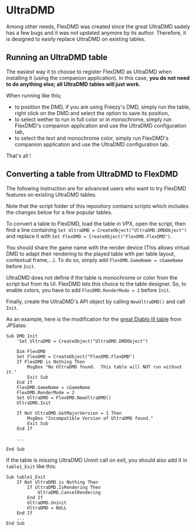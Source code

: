 # UltraDMD

Among other needs, FlexDMD was created since the great UltraDMD sadely has a few bugs and it was not updated anymore by its author. Therefore, it is designed to easily replace UltraDMD on existing tables.

## Running an UltraDMD table

The easiest way it to choose to register FlexDMD as UltraDMD when installing it (using the companion application). In this case, **you do not need to do anything else; all UltraDMD tables will just work.**

When running like this;
- to position the DMD, if you are using Freezy's DMD, simply run the table, right click on the DMD and select the option to save its position,
- to select wether to run in full color or in monochrome, simply run FlexDMD's companion application and use the UltraDMD configuration tab,
- to select the text and monochrome color, simply run FlexDMD's companion application and use the UltraDMD configuration tab.

That's all !


## Converting a table from UltraDMD to FlexDMD

The following instruction are for advanced users who want to try FlexDMD features on existing UltraDMD tables. 

Note that the script folder of this repository contains scripts which includes the changes below for a few popular tables.

To convert a table to FlexDMD, load the table in VPX, open the script, then find a line containing `Set UltraDMD = CreateObject("UltraDMD.DMDObject")` and replace it with `Set FlexDMD = CreateObject("FlexDMD.FlexDMD")`.

You should share the game name with the render device (This allows virtual DMD to adapt their rendering to the played table with per table layout, contextual frame,...). To do so, simply add `FlexDMD.GameName = cGameName` before `Init`.

UltraDMD does not define if the table is monochrome or color from the script but from its UI. FlexDMD lets this choice to the table designer. So, to enable colors, you have to add `FlexDMD.RenderMode = 2` before `Init`.

Finally, create the UltraDMD's API object by calling `NewUltraDMD()` and call `Init`.

As an example, here is the modification for the [great Diablo III table](https://www.vpforums.org/index.php?app=downloads&showfile=12750) from JPSalas:
```VBScript
Sub DMD_Init
    'Set UltraDMD = CreateObject("UltraDMD.DMDObject")

    Dim FlexDMD
    Set FlexDMD = CreateObject("FlexDMD.FlexDMD")
    If FlexDMD is Nothing Then
        MsgBox "No UltraDMD found.  This table will NOT run without it."
        Exit Sub
    End If
    FlexDMD.GameName = cGameName
    FlexDMD.RenderMode = 2
    Set UltraDMD = FlexDMD.NewUltraDMD()
    UltraDMD.Init
    
    If Not UltraDMD.GetMajorVersion = 1 Then
        MsgBox "Incompatible Version of UltraDMD found."
        Exit Sub
    End If
	
    ...
	
End Sub
```

If the table is missing UltraDMD Uninit call on exit, you should also add it in `table1_Exit` like this:
```VBScript
Sub table1_Exit
    If Not UltraDMD is Nothing Then
        If UltraDMD.IsRendering Then
            UltraDMD.CancelRendering
        End If
        UltraDMD.Uninit
        UltraDMD = NULL
    End If
    ...
End Sub
```

